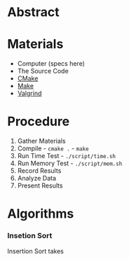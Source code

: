 # Abstract

# Materials
  - Computer (specs here)
  - The Source Code
  - [CMake](http://www.cmake.org/)
  - [Make](http://www.gnu.org/software/make/)
  - [Valgrind](http://valgrind.org/)

# Procedure
  1. Gather Materials
  2. Compile
    - `cmake .`
    - `make`
  3. Run Time Test
    - `./script/time.sh`
  4. Run Memory Test
    - `./script/mem.sh`
  5. Record Results
  6. Analyze Data
  7. Present Results

# Algorithms

### Insetion Sort
  
Insertion Sort takes 
